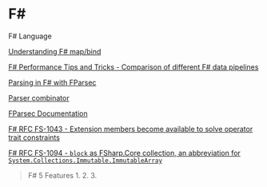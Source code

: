 # F#

F# Language

[Understanding F# map/bind](https://blog.jonathanchannon.com/2020-06-28-understanding-fsharp-map-and-bind/)

[F# Performance Tips and Tricks - Comparison of different F# data pipelines](https://fsharp.programmingpedia.net/en/tutorial/3562/fsharp-performance-tips-and-tricks)

[Parsing in F# with FParsec](https://tyrrrz.me/blog/parsing-with-fparsec)

[Parser combinator](https://en.wikipedia.org/wiki/Parser_combinator)

[FParsec Documentation](http://www.quanttec.com/fparsec/)

[F# RFC FS-1043 - Extension members become available to solve operator trait constraints](https://github.com/fsharp/fslang-design/blob/master/RFCs/FS-1043-extension-members-for-operators-and-srtp-constraints.md)

[F# RFC FS-1094 - `block` as FSharp.Core collection, an abbreviation for `System.Collections.Immutable.ImmutableArray`](https://github.com/fsharp/fslang-design/blob/master/RFCs/FS-1094-block.md)

> F# 5 Features
> 1.
> 2.
> 3.
